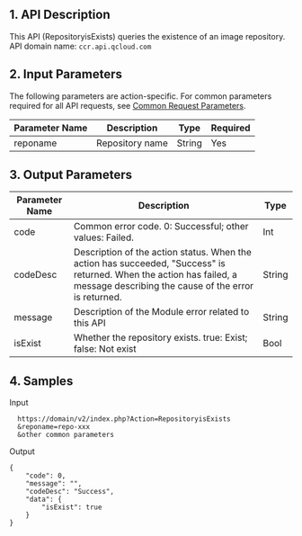 ## 1. API Description
This API (RepositoryisExists) queries the existence of an image repository.
API domain name: `ccr.api.qcloud.com`

## 2. Input Parameters
The following parameters are action-specific. For common parameters required for all API requests, see [Common Request Parameters](https://intl.cloud.tencent.com/document/api/457/9463).

| Parameter Name | Description | Type | Required | 
|---------|---------|---------|---------
| reponame | Repository name | String | Yes |


## 3. Output Parameters
 
| Parameter Name | Description | Type | 
|---------|---------|---------|
| code | Common error code. 0: Successful; other values: Failed. | Int | 
| codeDesc | Description of the action status. When the action has succeeded, "Success" is returned. When the action has failed, a message describing the cause of the error is returned. | String |
| message | Description of the Module error related to this API | String |
| isExist | Whether the repository exists. true: Exist; false: Not exist | Bool |

## 4. Samples
Input

```
  https://domain/v2/index.php?Action=RepositoryisExists
  &reponame=repo-xxx
  &other common parameters
```
Output

```
{
    "code": 0,
    "message": "", 
    "codeDesc": "Success",
    "data": {
        "isExist": true
    }
}

```
